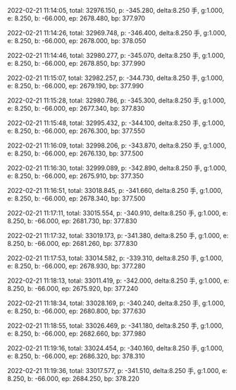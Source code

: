 2022-02-21 11:14:05, total: 32976.150, p: -345.280, delta:8.250 手, g:1.000, e: 8.250, b: -66.000, ep: 2678.480, bp: 377.970

2022-02-21 11:14:26, total: 32969.748, p: -346.400, delta:8.250 手, g:1.000, e: 8.250, b: -66.000, ep: 2678.000, bp: 378.050

2022-02-21 11:14:46, total: 32980.277, p: -345.070, delta:8.250 手, g:1.000, e: 8.250, b: -66.000, ep: 2678.850, bp: 377.990

2022-02-21 11:15:07, total: 32982.257, p: -344.730, delta:8.250 手, g:1.000, e: 8.250, b: -66.000, ep: 2679.190, bp: 377.990

2022-02-21 11:15:28, total: 32980.786, p: -345.300, delta:8.250 手, g:1.000, e: 8.250, b: -66.000, ep: 2677.340, bp: 377.830

2022-02-21 11:15:48, total: 32995.432, p: -344.100, delta:8.250 手, g:1.000, e: 8.250, b: -66.000, ep: 2676.300, bp: 377.550

2022-02-21 11:16:09, total: 32998.206, p: -343.870, delta:8.250 手, g:1.000, e: 8.250, b: -66.000, ep: 2676.130, bp: 377.500

2022-02-21 11:16:30, total: 32999.089, p: -342.890, delta:8.250 手, g:1.000, e: 8.250, b: -66.000, ep: 2675.910, bp: 377.350

2022-02-21 11:16:51, total: 33018.845, p: -341.660, delta:8.250 手, g:1.000, e: 8.250, b: -66.000, ep: 2678.340, bp: 377.500

2022-02-21 11:17:11, total: 33015.554, p: -340.910, delta:8.250 手, g:1.000, e: 8.250, b: -66.000, ep: 2681.730, bp: 377.830

2022-02-21 11:17:32, total: 33019.173, p: -341.380, delta:8.250 手, g:1.000, e: 8.250, b: -66.000, ep: 2681.260, bp: 377.830

2022-02-21 11:17:53, total: 33014.582, p: -339.310, delta:8.250 手, g:1.000, e: 8.250, b: -66.000, ep: 2678.930, bp: 377.280

2022-02-21 11:18:13, total: 33011.419, p: -342.000, delta:8.250 手, g:1.000, e: 8.250, b: -66.000, ep: 2675.920, bp: 377.240

2022-02-21 11:18:34, total: 33028.169, p: -340.240, delta:8.250 手, g:1.000, e: 8.250, b: -66.000, ep: 2680.800, bp: 377.630

2022-02-21 11:18:55, total: 33026.469, p: -341.180, delta:8.250 手, g:1.000, e: 8.250, b: -66.000, ep: 2682.660, bp: 377.980

2022-02-21 11:19:16, total: 33024.454, p: -340.160, delta:8.250 手, g:1.000, e: 8.250, b: -66.000, ep: 2686.320, bp: 378.310

2022-02-21 11:19:36, total: 33017.577, p: -341.510, delta:8.250 手, g:1.000, e: 8.250, b: -66.000, ep: 2684.250, bp: 378.220